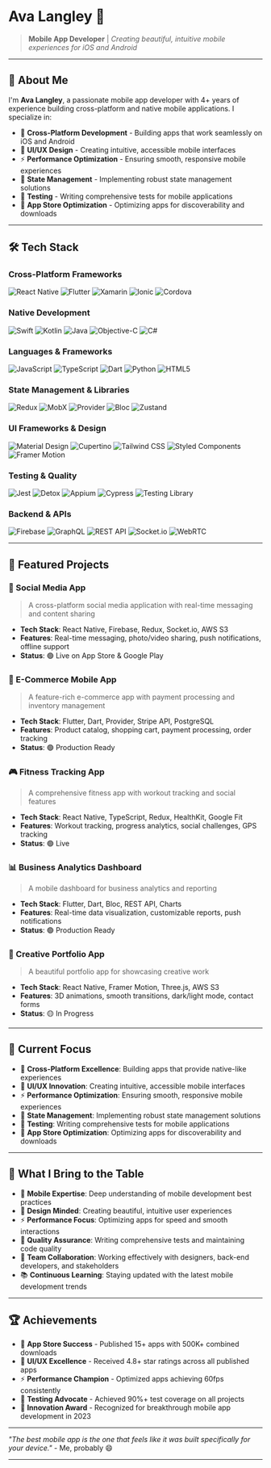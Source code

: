 # Ava Langley 📱

> **Mobile App Developer** | _Creating beautiful, intuitive mobile experiences for iOS and Android_

---

## 👋 About Me

I'm **Ava Langley**, a passionate mobile app developer with 4+ years of experience building cross-platform and native mobile applications. I specialize in:

- 📱 **Cross-Platform Development** - Building apps that work seamlessly on iOS and Android
- 🎨 **UI/UX Design** - Creating intuitive, accessible mobile interfaces
- ⚡ **Performance Optimization** - Ensuring smooth, responsive mobile experiences
- 🔄 **State Management** - Implementing robust state management solutions
- 🧪 **Testing** - Writing comprehensive tests for mobile applications
- 🚀 **App Store Optimization** - Optimizing apps for discoverability and downloads

---

## 🛠️ Tech Stack

### Cross-Platform Frameworks

![React Native](https://img.shields.io/badge/React_Native-20232A?style=for-the-badge&logo=react&logoColor=61DAFB)
![Flutter](https://img.shields.io/badge/Flutter-02569B?style=for-the-badge&logo=flutter&logoColor=white)
![Xamarin](https://img.shields.io/badge/Xamarin-3498DB?style=for-the-badge&logo=xamarin&logoColor=white)
![Ionic](https://img.shields.io/badge/Ionic-3880FF?style=for-the-badge&logo=ionic&logoColor=white)
![Cordova](https://img.shields.io/badge/Cordova-35434F?style=for-the-badge&logo=apache-cordova&logoColor=white)

### Native Development

![Swift](https://img.shields.io/badge/Swift-FA7343?style=for-the-badge&logo=swift&logoColor=white)
![Kotlin](https://img.shields.io/badge/Kotlin-0095D5?style=for-the-badge&logo=kotlin&logoColor=white)
![Java](https://img.shields.io/badge/Java-ED8B00?style=for-the-badge&logo=java&logoColor=white)
![Objective-C](https://img.shields.io/badge/Objective--C-438EFF?style=for-the-badge&logo=objective-c&logoColor=white)
![C#](https://img.shields.io/badge/C%23-239120?style=for-the-badge&logo=c-sharp&logoColor=white)

### Languages & Frameworks

![JavaScript](https://img.shields.io/badge/JavaScript-F7DF1E?style=for-the-badge&logo=javascript&logoColor=black)
![TypeScript](https://img.shields.io/badge/TypeScript-007ACC?style=for-the-badge&logo=typescript&logoColor=white)
![Dart](https://img.shields.io/badge/Dart-0175C2?style=for-the-badge&logo=dart&logoColor=white)
![Python](https://img.shields.io/badge/Python-3776AB?style=for-the-badge&logo=python&logoColor=white)
![HTML5](https://img.shields.io/badge/HTML5-E34F26?style=for-the-badge&logo=html5&logoColor=white)

### State Management & Libraries

![Redux](https://img.shields.io/badge/Redux-593D88?style=for-the-badge&logo=redux&logoColor=white)
![MobX](https://img.shields.io/badge/MobX-FF9955?style=for-the-badge&logo=mobx&logoColor=white)
![Provider](https://img.shields.io/badge/Provider-02569B?style=for-the-badge&logo=flutter&logoColor=white)
![Bloc](https://img.shields.io/badge/Bloc-02569B?style=for-the-badge&logo=flutter&logoColor=white)
![Zustand](https://img.shields.io/badge/Zustand-764ABC?style=for-the-badge&logo=zustand&logoColor=white)

### UI Frameworks & Design

![Material Design](https://img.shields.io/badge/Material_Design-0081CB?style=for-the-badge&logo=material-design&logoColor=white)
![Cupertino](https://img.shields.io/badge/Cupertino-000000?style=for-the-badge&logo=apple&logoColor=white)
![Tailwind CSS](https://img.shields.io/badge/Tailwind_CSS-38B2AC?style=for-the-badge&logo=tailwind-css&logoColor=white)
![Styled Components](https://img.shields.io/badge/Styled_Components-DB7093?style=for-the-badge&logo=styled-components&logoColor=white)
![Framer Motion](https://img.shields.io/badge/Framer_Motion-0055FF?style=for-the-badge&logo=framer&logoColor=white)

### Testing & Quality

![Jest](https://img.shields.io/badge/Jest-C21325?style=for-the-badge&logo=jest&logoColor=white)
![Detox](https://img.shields.io/badge/Detox-000000?style=for-the-badge&logo=detox&logoColor=white)
![Appium](https://img.shields.io/badge/Appium-000000?style=for-the-badge&logo=appium&logoColor=white)
![Cypress](https://img.shields.io/badge/Cypress-17202C?style=for-the-badge&logo=cypress&logoColor=white)
![Testing Library](https://img.shields.io/badge/Testing_Library-E33332?style=for-the-badge&logo=testing-library&logoColor=white)

### Backend & APIs

![Firebase](https://img.shields.io/badge/Firebase-FFCA28?style=for-the-badge&logo=firebase&logoColor=white)
![GraphQL](https://img.shields.io/badge/GraphQL-E10098?style=for-the-badge&logo=graphql&logoColor=white)
![REST API](https://img.shields.io/badge/REST_API-000000?style=for-the-badge&logo=rest&logoColor=white)
![Socket.io](https://img.shields.io/badge/Socket.io-010101?style=for-the-badge&logo=socket.io&logoColor=white)
![WebRTC](https://img.shields.io/badge/WebRTC-333333?style=for-the-badge&logo=webrtc&logoColor=white)

---

## 🚀 Featured Projects

### 📱 Social Media App

> A cross-platform social media application with real-time messaging and content sharing

- **Tech Stack**: React Native, Firebase, Redux, Socket.io, AWS S3
- **Features**: Real-time messaging, photo/video sharing, push notifications, offline support
- **Status**: 🟢 Live on App Store & Google Play

### 🛒 E-Commerce Mobile App

> A feature-rich e-commerce app with payment processing and inventory management

- **Tech Stack**: Flutter, Dart, Provider, Stripe API, PostgreSQL
- **Features**: Product catalog, shopping cart, payment processing, order tracking
- **Status**: 🟢 Production Ready

### 🎮 Fitness Tracking App

> A comprehensive fitness app with workout tracking and social features

- **Tech Stack**: React Native, TypeScript, Redux, HealthKit, Google Fit
- **Features**: Workout tracking, progress analytics, social challenges, GPS tracking
- **Status**: 🟢 Live

### 📊 Business Analytics Dashboard

> A mobile dashboard for business analytics and reporting

- **Tech Stack**: Flutter, Dart, Bloc, REST API, Charts
- **Features**: Real-time data visualization, customizable reports, push notifications
- **Status**: 🟢 Production Ready

### 🎨 Creative Portfolio App

> A beautiful portfolio app for showcasing creative work

- **Tech Stack**: React Native, Framer Motion, Three.js, AWS S3
- **Features**: 3D animations, smooth transitions, dark/light mode, contact forms
- **Status**: 🟡 In Progress

---

## 🎯 Current Focus

- 📱 **Cross-Platform Excellence**: Building apps that provide native-like experiences
- 🎨 **UI/UX Innovation**: Creating intuitive, accessible mobile interfaces
- ⚡ **Performance Optimization**: Ensuring smooth, responsive mobile experiences
- 🔄 **State Management**: Implementing robust state management solutions
- 🧪 **Testing**: Writing comprehensive tests for mobile applications
- 🚀 **App Store Optimization**: Optimizing apps for discoverability and downloads

---

## 🌟 What I Bring to the Table

- 📱 **Mobile Expertise**: Deep understanding of mobile development best practices
- 🎨 **Design Minded**: Creating beautiful, intuitive user experiences
- ⚡ **Performance Focus**: Optimizing apps for speed and smooth interactions
- 🧪 **Quality Assurance**: Writing comprehensive tests and maintaining code quality
- 🤝 **Team Collaboration**: Working effectively with designers, back-end developers, and stakeholders
- 📚 **Continuous Learning**: Staying updated with the latest mobile development trends

---

## 🏆 Achievements

- 📱 **App Store Success** - Published 15+ apps with 500K+ combined downloads
- 🎨 **UI/UX Excellence** - Received 4.8+ star ratings across all published apps
- ⚡ **Performance Champion** - Optimized apps achieving 60fps consistently
- 🧪 **Testing Advocate** - Achieved 90%+ test coverage on all projects
- 🚀 **Innovation Award** - Recognized for breakthrough mobile app development in 2023

---

_"The best mobile app is the one that feels like it was built specifically for your device."_ - Me, probably 😄

--- 
